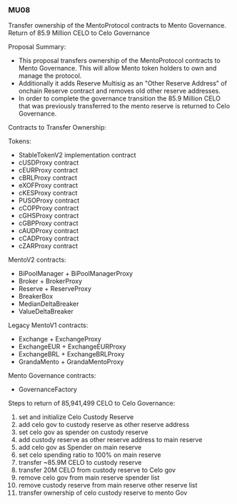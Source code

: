 ### MU08

Transfer ownership of the MentoProtocol contracts to Mento Governance. Return of 85.9 Million CELO to Celo Governance

Proposal Summary:

- This proposal transfers ownership of the MentoProtocol contracts to Mento Governance. This will allow Mento token holders to own and manage the protocol.
- Additionally it adds Reserve Multisig as an "Other Reserve Address" of onchain Reserve contract and removes old other reserve addresses.
- In order to complete the governance transition the 85.9 Million CELO that was previously transferred to the mento reserve is returned to Celo Governance.

Contracts to Transfer Ownership:

Tokens:

- StableTokenV2 implementation contract
- cUSDProxy contract
- cEURProxy contract
- cBRLProxy contract
- eXOFProxy contract
- cKESProxy contract
- PUSOProxy contract
- cCOPProxy contract
- cGHSProxy contract
- cGBPProxy contract
- cAUDProxy contract
- cCADProxy contract
- cZARProxy contract

MentoV2 contracts:

- BiPoolManager + BiPoolManagerProxy
- Broker + BrokerProxy
- Reserve + ReserveProxy
- BreakerBox
- MedianDeltaBreaker
- ValueDeltaBreaker

Legacy MentoV1 contracts:

- Exchange + ExchangeProxy
- ExchangeEUR + ExchangeEURProxy
- ExchangeBRL + ExchangeBRLProxy
- GrandaMento + GrandaMentoProxy

Mento Governance contracts:

- GovernanceFactory

Steps to return of 85,941,499 CELO to Celo Governance:

1. set and initialize Celo Custody Reserve
2. add celo gov to custody reserve as other reserve address
3. set celo gov as spender on custody reserve
4. add custody reserve as other reserve address to main reserve
5. add celo gov as Spender on main reserve
6. set celo spending ratio to 100% on main reserve
7. transfer ~85.9M CELO to custody reserve
8. transfer 20M CELO from custody reserve to Celo gov
9. remove celo gov from main reserve spender list
10. remove custody reserve from main reserve other reserve list
11. transfer ownership of celo custody reserve to mento Gov
